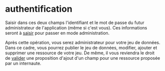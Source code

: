 # authentification

Saisir dans ces deux champs l'identifiant et le mot de passe du futur administrateur de l'application \(même si c'est vous\). Ces informations seront à [saisir](../administration/login.md) pour passer en mode administration.

Après cette opération, vous serez administrateur pour votre jeu de données. Dans ce cadre, vous pourrez publier le jeu de données, modifier, ajouter et supprimer une ressource de votre jeu. De même, il vous reviendra le droit de [valider](../fonctionsavancees/moderation.md) une proposition d'ajout d'un champ pour une ressource proposée par un internaute.

